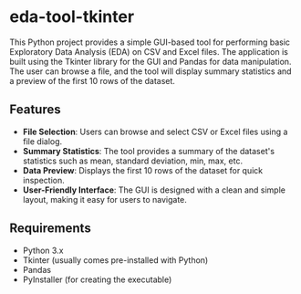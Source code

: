 # eda-tool-tkinter
This Python project provides a simple GUI-based tool for performing basic Exploratory Data Analysis (EDA) on CSV and Excel files. The application is built using the Tkinter library for the GUI and Pandas for data manipulation. The user can browse a file, and the tool will display summary statistics and a preview of the first 10 rows of the dataset.
## Features

- **File Selection**: Users can browse and select CSV or Excel files using a file dialog.
- **Summary Statistics**: The tool provides a summary of the dataset's statistics such as mean, standard deviation, min, max, etc.
- **Data Preview**: Displays the first 10 rows of the dataset for quick inspection.
- **User-Friendly Interface**: The GUI is designed with a clean and simple layout, making it easy for users to navigate.

## Requirements

- Python 3.x
- Tkinter (usually comes pre-installed with Python)
- Pandas
- PyInstaller (for creating the executable)
